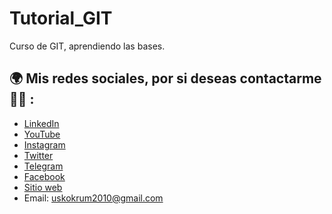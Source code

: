 # Tutorial_GIT

Curso de GIT, aprendiendo las bases.

## 🌍 Mis redes sociales, por si deseas contactarme 👨‍💻 :

- [LinkedIn](https://pe.linkedin.com/in/uskokrum2010)
- [YouTube](https://youtube.com/uskokrum2010)
- [Instagram](https://instagram.com/uskokrum2010)
- [Twitter](https://twitter.com/uskokrum2010)
- [Telegram](https://t.me/uskokrum2010_yt)
- [Facebook](https://facebook.com/UskoKruM2010)
- [Sitio web](https://uskokrum2010.com)
- Email: uskokrum2010@gmail.com
